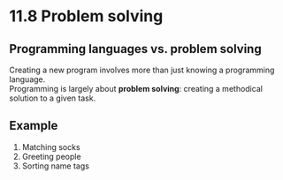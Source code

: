 # 11.8 Problem solving 

## Programming languages vs. problem solving
Creating a new program involves more than just knowing a programming language.   
Programming is largely about **problem solving**: creating a methodical solution to a given task.

## Example
1. Matching socks   
2. Greeting people
3. Sorting name tags

